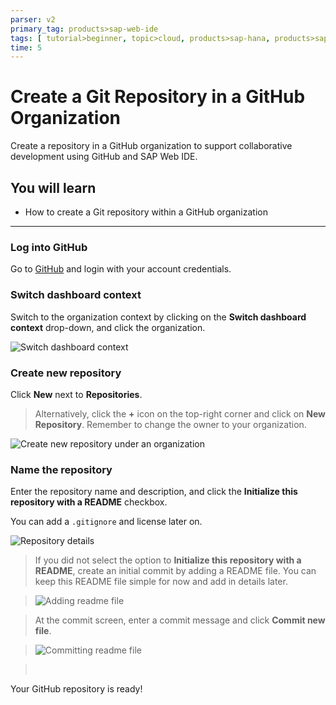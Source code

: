 ```yaml
---
parser: v2
primary_tag: products>sap-web-ide
tags: [ tutorial>beginner, topic>cloud, products>sap-hana, products>sap-web-ide, products>sap-cloud-platform ]
time: 5
---
```


# Create a Git Repository in a GitHub Organization
<!-- description --> Create a repository in a GitHub organization to support collaborative development using GitHub and SAP Web IDE.

## You will learn  
  - How to create a Git repository within a GitHub organization

---

### Log into GitHub


Go to [GitHub](https://github.com) and login with your account credentials.


### Switch dashboard context


Switch to the organization context by clicking on the **Switch dashboard context** drop-down, and click the organization.

![Switch dashboard context](p2_2.png)


### Create new repository


Click **New** next to **Repositories**.

>Alternatively, click the **+** icon on the top-right corner and click on **New Repository**. Remember to change the owner to your organization.

![Create new repository under an organization](p2_3.png)


### Name the repository


Enter the repository name and description, and click the **Initialize this repository with a README** checkbox.

You can add a `.gitignore` and license later on.

![Repository details](p2_4.png)

>If you did not select the option to **Initialize this repository with a README**, create an initial commit by adding a README file. You can keep this README file simple for now and add in details later.

>![Adding readme file](p2_5.png)

>At the commit screen, enter a commit message and click **Commit new file**.

>![Committing readme file](p2_6.png)

> &nbsp;

Your GitHub repository is ready!

